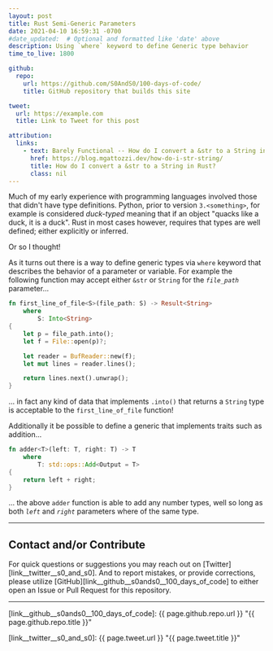 ```yaml
---
layout: post
title: Rust Semi-Generic Parameters
date: 2021-04-10 16:59:31 -0700
#date_updated:  # Optional and formatted like 'date' above
description: Using `where` keyword to define Generic type behavior
time_to_live: 1800

github:
  repo:
    url: https://github.com/S0AndS0/100-days-of-code/
    title: GitHub repository that builds this site

tweet:
  url: https://example.com
  title: Link to Tweet for this post

attribution:
  links:
    - text: Barely Functional -- How do I convert a &str to a String in Rust?
      href: https://blog.mgattozzi.dev/how-do-i-str-string/
      title: How do I convert a &str to a String in Rust?
      class: nil
---
```




Much of my early experience with programming languages involved those that didn't have type definitions. Python, prior to version `3.<something>`, for example is considered _duck-typed_ meaning that if an object "quacks like a duck, it is a duck". Rust in most cases however, requires that types are well defined; either explicitly or inferred.


Or so I thought!


As it turns out there is a way to define generic types via `where` keyword that describes the behavior of a parameter or variable. For example the following function may accept either `&str` or `String` for the _`file_path`_ parameter...


```rust
fn first_line_of_file<S>(file_path: S) -> Result<String>
    where
        S: Into<String>
{
    let p = file_path.into();
    let f = File::open(p)?;

    let reader = BufReader::new(f);
    let mut lines = reader.lines();

    return lines.next().unwrap();
}
```


... in fact any kind of data that implements `.into()` that returns a `String` type is acceptable to the `first_line_of_file` function!


Additionally it be possible to define a generic that implements traits such as addition...


```rust
fn adder<T>(left: T, right: T) -> T
    where
        T: std::ops::Add<Output = T>
{
    return left + right;
}
```


... the above `adder` function is able to add any number types, well so long as both _`left`_ and _`right`_ parameters where of the same type.


______


## Contact and/or Contribute
[heading__contact_andor_contribute]: #contact-andor-contribute


For quick questions or suggestions you may reach out on [Twitter][link__twitter__s0_and_s0]. And to report mistakes, or provide corrections, please utilize [GitHub][link__github__s0ands0__100_days_of_code] to either open an Issue or Pull Request for this repository.


______



[link__github__s0ands0__100_days_of_code]: {{ page.github.repo.url }} "{{ page.github.repo.title }}"

[link__twitter__s0_and_s0]: {{ page.tweet.url }} "{{ page.tweet.title }}"

